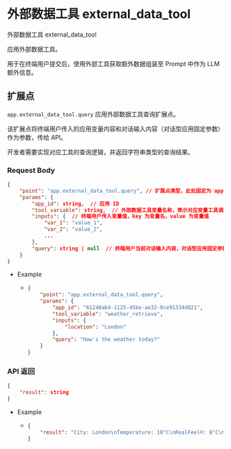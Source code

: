 # 外部数据工具 external_data_tool

外部数据工具 external_data_tool

应用外部数据工具。

用于在终端用户提交后，使用外部工具获取额外数据组装至 Prompt 中作为 LLM 额外信息。

## 扩展点

`app.external_data_tool.query` 应用外部数据工具查询扩展点。

该扩展点将终端用户传入的应用变量内容和对话输入内容（对话型应用固定参数）作为参数，传给 API。

开发者需要实现对应工具的查询逻辑，并返回字符串类型的查询结果。

### Request Body

```JSON
{
    "point": "app.external_data_tool.query", // 扩展点类型，此处固定为 app.external_data_tool.query
    "params": {
        "app_id": string,  // 应用 ID
        "tool_variable": string,  // 外部数据工具变量名称，表示对应变量工具调用来源
        "inputs": {  // 终端用户传入变量值，key 为变量名，value 为变量值
            "var_1": "value_1",
            "var_2": "value_2",
            ...
        },
        "query": string | null  // 终端用户当前对话输入内容，对话型应用固定参数。
    }
}
```

- Example

  - ```JSON
    {
        "point": "app.external_data_tool.query",
        "params": {
            "app_id": "61248ab4-1125-45be-ae32-0ce91334d021",
            "tool_variable": "weather_retrieve",
            "inputs": {
                "location": "London"
            },
            "query": "How's the weather today?"
        }
    }
    ```

### API 返回

```JSON
{
    "result": string
}
```

- Example

  - ```JSON
    {
        "result": "City: London\nTemperature: 10°C\nRealFeel®: 8°C\nAir Quality: Poor\nWind Direction: ENE\nWind Speed: 8 km/h\nWind Gusts: 14 km/h\nPrecipitation: Light rain"
    }
    ```
